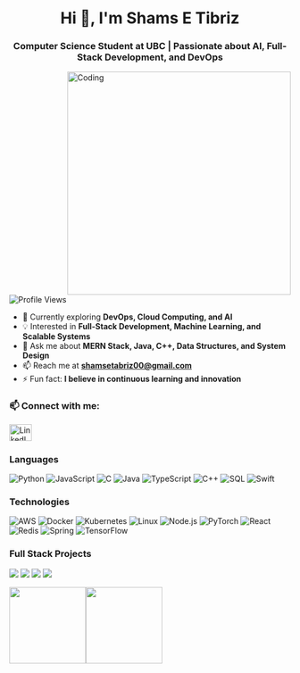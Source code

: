 <h1 align="center">Hi 👋, I'm Shams E Tibriz</h1>
<h3 align="center">Computer Science Student at UBC | Passionate about AI, Full-Stack Development, and DevOps</h3>

<img src="https://gifdb.com/images/high/animated-programmer-guy-coding-790a0bs8e8thpisg.gif" alt="Coding"
    align="right" width="400" />

<p align="left"> <img src="https://komarev.com/ghpvc/?username=codehacker7&label=Profile%20views&color=0e75b6&style=flat" alt="Profile Views" /> </p>

- 🌱 Currently exploring **DevOps, Cloud Computing, and AI**  
- 💡 Interested in **Full-Stack Development, Machine Learning, and Scalable Systems**  
- 💬 Ask me about **MERN Stack, Java, C++, Data Structures, and System Design**  
- 📫 Reach me at **shamsetabriz00@gmail.com**  
- ⚡ Fun fact: **I believe in continuous learning and innovation**  

### 📫 Connect with me:
<p align="left">
<a href="https://www.linkedin.com/in/shams-e-tibriz/" target="blank"><img align="center" src="https://raw.githubusercontent.com/rahuldkjain/github-profile-readme-generator/master/src/images/icons/Social/linked-in-alt.svg" alt="LinkedIn" height="30" width="40" /></a>
</p>

### Languages

![Python](https://img.shields.io/badge/-Python-000?&logo=Python)
![JavaScript](https://img.shields.io/badge/-JavaScript-000?&logo=JavaScript)
![C](https://img.shields.io/badge/-C-000?&logo=C)
![Java](https://img.shields.io/badge/-Java-000?&logo=Java&logoColor=007396)
![TypeScript](https://img.shields.io/badge/-TypeScript-000?&logo=TypeScript)
![C++](https://img.shields.io/badge/-C++-000?&logo=c%2b%2b&logoColor=00599C)
![SQL](https://img.shields.io/badge/-SQL-000?&logo=MySQL)
![Swift](https://img.shields.io/badge/-Swift-000?&logo=Swift)

### Technologies

![AWS](https://img.shields.io/badge/-AWS-000?&logo=Amazon-AWS&logoColor=F90)
![Docker](https://img.shields.io/badge/-Docker-000?&logo=Docker)
![Kubernetes](https://img.shields.io/badge/-Kubernetes-000?&logo=Kubernetes)
![Linux](https://img.shields.io/badge/-Linux-000?&logo=Linux)
![Node.js](https://img.shields.io/badge/-Node.js-000?&logo=node.js)
![PyTorch](https://img.shields.io/badge/-PyTorch-000?&logo=PyTorch)
![React](https://img.shields.io/badge/-React-000?&logo=React)
![Redis](https://img.shields.io/badge/-Redis-000?&logo=Redis)
![Spring](https://img.shields.io/badge/-Spring-000?&logo=Spring)
![TensorFlow](https://img.shields.io/badge/-TensorFlow-000?&logo=TensorFlow)

### Full Stack Projects

[![](https://img.shields.io/badge/-🧬%20My%20Website-000)](https://github.com/TeaBreeze00/SectionsInsightUBC)
[![](https://img.shields.io/badge/-🦠%20COVID‑19%20Dashboard-000)](https://github.com/TeaBreeze00/ImmigrationEase)
[![](https://img.shields.io/badge/-📝%20Summarizer-000)](https://github.com/TeaBreeze00/Quiz_Game)
[![](https://img.shields.io/badge/-🔬%20Overwatch-000)](https://github.com/TeaBreeze00/miniGPT)

<img height="137px" src="https://github-readme-stats.vercel.app/api?username=adamalston&hide_title=true&hide_border=true&show_icons=true&include_all_commits=true&count_private=true&line_height=21&text_color=000&icon_color=000&bg_color=0,ea6161,ffc64d,fffc4d,52fa5a&theme=graywhite" /><!-- wi*quL3fcV --><img height="137px" src="https://github-readme-stats.vercel.app/api/top-langs/?username=adamalston&hide=html&hide_title=true&hide_border=true&layout=compact&langs_count=6&exclude_repo=comp426,Redventures-Movie-Quotes&text_color=000&icon_color=fff&bg_color=0,52fa5a,4dfcff,c64dff&theme=graywhite" /></a>


